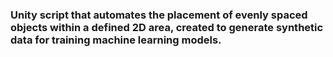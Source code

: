 ### Unity script that automates the placement of evenly spaced objects within a defined 2D area, created to generate synthetic data for training machine learning models.
